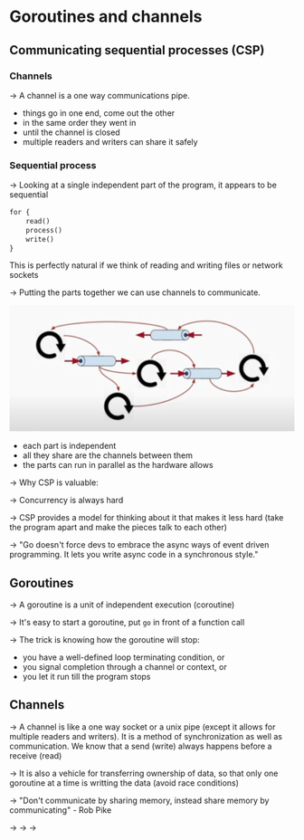 # Goroutines and channels

## Communicating sequential processes (CSP)

### Channels

→ A channel is a one way communications pipe.
- things go in one end, come out the other
- in the same order they went in
- until the channel is closed
- multiple readers and writers can share it safely

### Sequential process

→ Looking at a single independent part of the program, it
appears to be sequential

```text
for {
    read()
    process()
    write()
}
```
This is perfectly natural if we think of reading and writing files or network sockets

→ Putting the parts together we can use channels to communicate.

![](.\assets\img.png)

- each part is independent
- all they share are the channels between them
- the parts can run in parallel as the hardware allows

→ Why CSP is valuable:

→ Concurrency is always hard

→ CSP provides a model for thinking about it that makes it less hard
(take the program apart and make the pieces talk to each other)

→ "Go doesn't force devs to embrace the async ways of event driven programming.
It lets you write async code in a synchronous style."

## Goroutines

→ A goroutine is a unit of independent execution (coroutine)

→ It's easy to start a goroutine, put `go` in front of a function call

→ The trick is knowing how the goroutine will stop:

- you have a well-defined loop terminating condition, or
- you signal completion through a channel or context, or
- you let it run till the program stops

## Channels

→ A channel is like a one way socket or a unix pipe (except it allows for multiple readers and writers).
It is a method of synchronization as well as communication.
We know that a send (write) always happens before a receive (read)

→ It is also a vehicle for transferring ownership of data, so that only one goroutine at a time is writting
the data (avoid race conditions)

→ "Don't communicate by sharing memory, instead share memory by communicating" - Rob Pike

→
→
→
